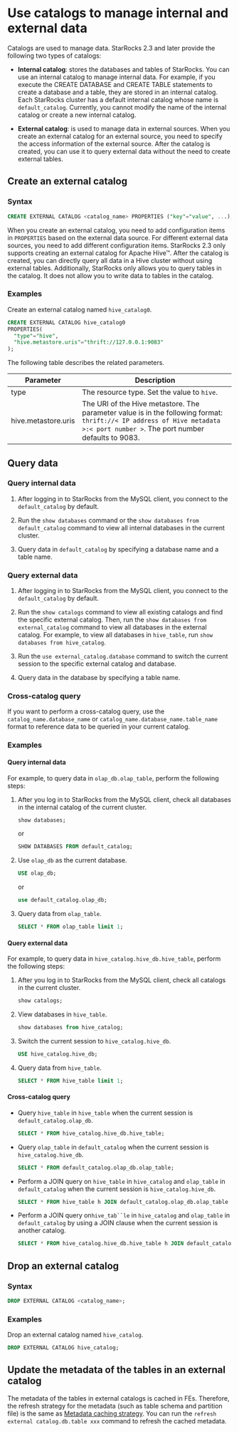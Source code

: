# Use catalogs to manage internal and external data

 Catalogs are used to manage data. StarRocks 2.3 and later provide the following two types of catalogs:

- **Internal catalog**: stores the databases and tables of StarRocks. You can use an internal catalog to manage internal data. For example, if you execute the CREATE DATABASE and CREATE TABLE statements to create a database and a table, they are stored in an internal catalog. Each StarRocks cluster has a default internal catalog whose name is `default_catalog`. Currently, you cannot modify the name of the internal catalog or create a new internal catalog.

- **External catalog**: is used to manage data in external sources. When you create an external catalog for an external source, you need to specify the access information of the external source. After the catalog is created, you can use it to query external data without the need to create external tables.

## Create an external catalog

### Syntax

```SQL
CREATE EXTERNAL CATALOG <catalog_name> PROPERTIES ("key"="value", ...);
```

When you create an external catalog, you need to add configuration items in `PROPERTIES` based on the external data source. For different external data sources, you need to add different configuration items. StarRocks 2.3 only supports creating an external catalog for Apache Hive™. After the catalog is created, you can directly query all data in a Hive cluster without using external tables. Additionally, StarRocks only allows you to query tables in the catalog. It does not allow you to write data to tables in the catalog.

### Examples

Create an external catalog named `hive_catalog0`.

```SQL
CREATE EXTERNAL CATALOG hive_catalog0 
PROPERTIES(
  "type"="hive", 
  "hive.metastore.uris"="thrift://127.0.0.1:9083"
);
```

The following table describes the related parameters.

| **Parameter**       | **Description**                                              |
| ------------------- | ------------------------------------------------------------ |
| type                | The resource type. Set the value to `hive`.                  |
| hive.metastore.uris | The URI of the Hive metastore. The parameter value is in the following format: `thrift://< IP address of Hive metadata >:< port number >`. The port number defaults to 9083. |

## Query data

### Query internal data

1. After logging in to StarRocks from the MySQL client, you connect to the `default_catalog` by default.

2. Run the `show databases` command or the `show databases from default_catalog` command to view all internal databases in the current cluster.

3. Query data in `default_catalog` by specifying a database name and a table name.

### Query external data

1. After logging in to StarRocks from the MySQL client, you connect to the `default_catalog` by default.

2. Run the `show catalogs` command to view all existing catalogs and find the specific external catalog. Then, run the `show databases from external_catalog` command to view all databases in the external catalog. For example, to view all databases in `hive_table`, run `show databases from hive_catalog`.

3. Run the `use external_catalog.database` command to switch the current session to the specific external catalog and database.

4. Query data in the database by specifying a table name.

### Cross-catalog query

If you want to perform a cross-catalog query, use the `catalog_name.database_name` or `catalog_name.database_name.table_name` format to reference data to be queried in your current catalog.

### Examples

#### Query internal data

For example, to query data in `olap_db.olap_table`, perform the following steps:

1. After you log in to StarRocks from the MySQL client, check all databases in the internal catalog of the current cluster.

    ```SQL
    show databases;
    ```

    or

    ```SQL
    SHOW DATABASES FROM default_catalog;
    ```

2. Use `olap_db` as the current database.

    ```SQL
    USE olap_db;
    ```

    or

    ```SQL
    use default_catalog.olap_db;
    ```

3. Query data from `olap_table`.

    ```SQL
    SELECT * FROM olap_table limit 1;
    ```

#### Query external data

For example, to query data in `hive_catalog.hive_db.hive_table`, perform the following steps:

1. After you log in to StarRocks from the MySQL client, check all catalogs in the current cluster.

    ```SQL
    show catalogs;
    ```

2. View databases in `hive_table`.

    ```SQL
    show databases from hive_catalog;
    ```

3. Switch the current session to `hive_catalog.hive_db`.

    ```SQL
    USE hive_catalog.hive_db;
    ```

4. Query data from `hive_table`.

    ```SQL
    SELECT * FROM hive_table limit 1;
    ```

#### Cross-catalog query

- Query `hive_table` in `hive_table` when the current session is `default_catalog.olap_db`.

    ```SQL
    SELECT * FROM hive_catalog.hive_db.hive_table;
    ```

- Query `olap_table` in `default_catalog` when the current session is `hive_catalog.hive_db`.

    ```SQL
    SELECT * FROM default_catalog.olap_db.olap_table;
    ```

- Perform a JOIN query on `hive_table` in `hive_catalog` and `olap_table` in `default_catalog` when the current session is `hive_catalog.hive_db`.

    ```SQL
    SELECT * FROM hive_table h JOIN default_catalog.olap_db.olap_table o WHERE h.id = o.id;
    ```

- Perform a JOIN query on`hive_tab``le` in `hive_catalog` and `olap_table` in `default_catalog` by using a JOIN clause when the current session is another catalog.

    ```SQL
    SELECT * FROM hive_catalog.hive_db.hive_table h JOIN default_catalog.olap_db.olap_table o WHERE h.id = o.id;
    ```

## Drop an external catalog

### Syntax

```SQL
DROP EXTERNAL CATALOG <catalog_name>;
```

### Examples

Drop an external catalog named `hive_catalog`.

```SQL
DROP EXTERNAL CATALOG hive_catalog;
```

## Update the metadata of the tables in an external catalog

The metadata of the tables in external catalogs is cached in FEs. Therefore, the refresh strategy for the metadata (such as table schema and partition file) is the same as [Metadata caching strategy](../using_starrocks/External_table#metadata-caching-strategy). You can run the `refresh external catalog.db.table xxx` command to refresh the cached metadata.
